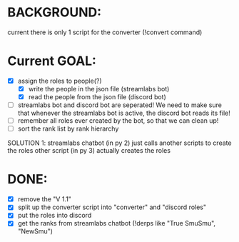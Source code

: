 # BACKGROUND:
current there is only 1 script for the converter (!convert command)

# Current GOAL:
- [x] assign the roles to people(?)
  - [x] write the people in the json file (streamlabs bot)
  - [x] read the people from the json file (discord bot)
- [ ] streamlabs bot and discord bot are seperated! We need to make sure that whenever the streamlabs bot is active, the discord bot reads its file!
- [ ] remember all roles ever created by the bot, so that we can clean up!
- [ ] sort the rank list by rank hierarchy

SOLUTION 1:
 streamlabs chatbot (in py 2) just calls another scripts to create the roles
 other script (in py 3) actually creates the roles


# DONE:
- [X] remove the "V 1.1"
- [X] split up the converter script into "converter" and "discord roles"
- [X] put the roles into discord
- [X] get the ranks from streamlabs chatbot (!derps like "True SmuSmu", "NewSmu")
